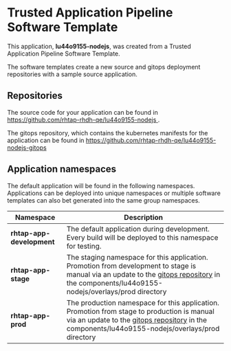 # Trusted Application Pipeline Software Template

This application, **lu44o9155-nodejs**, was created from a Trusted Application Pipeline Software Template.

The software templates create a new source and gitops deployment repositories with a sample source application. 

## Repositories

The source code for your application can be found in [https://github.com/rhtap-rhdh-qe/lu44o9155-nodejs ](https://github.com/rhtap-rhdh-qe/lu44o9155-nodejs ).
 
The gitops repository, which contains the kubernetes manifests for the application can be found in 
[https://github.com/rhtap-rhdh-qe/lu44o9155-nodejs-gitops ](https://github.com/rhtap-rhdh-qe/lu44o9155-nodejs-gitops ) 

## Application namespaces 

The default application will be found in the following namespaces. Applications can be deployed into unique namespaces or multiple software templates can also bet generated into the same group namespaces.  

|  Namespace   |  Description   |  
| -------- | -------- |   
| **rhtap-app-development** | The default application during development. Every build will be deployed to this namespace for testing. | 
| **rhtap-app-stage** | The staging namespace for this application. Promotion from development to stage is manual via an update to the [gitops repository](https://github.com/rhtap-rhdh-qe/lu44o9155-nodejs-gitops ) in the components/lu44o9155-nodejs/overlays/prod directory |  
| **rhtap-app-prod** | The production namespace for this application. Promotion from stage to production is manual via an update to the [gitops repository](https://github.com/rhtap-rhdh-qe/lu44o9155-nodejs-gitops ) in the components/lu44o9155-nodejs/overlays/prod directory | 